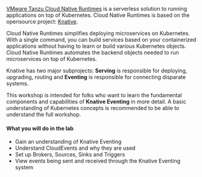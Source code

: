 [VMware Tanzu Cloud Native Runtimes](https://docs.vmware.com/en/Cloud-Native-Runtimes-for-VMware-Tanzu/1.0/tanzu-cloud-native-runtimes-1-0/GUID-cnr-overview.html) is a serverless solution to running applications on top of Kubernetes. Cloud Native Runtimes is based on the opensource project: [Knative](https://knative.dev).

Cloud Native Runtimes simplifies deploying microservices on Kubernetes. With a single command, you can build services based on your containerized applications without having to learn or build various Kubernetes objects. Cloud Native Runtimes automates the backend objects needed to run microservices on top of Kubernetes.

Knative has two major subprojects: **Serving** is responsible for deploying, upgrading, routing and **Eventing** is responsible for connecting disparate systems.

This workshop is intended for folks who want to learn the fundamental components and capabilities of **Knative Eventing** in more detail. A basic understanding of Kubernetes concepts is recommended to be able to understand the full workshop.

#### What you will do in the lab

* Gain an understanding of Knative Eventing
* Understand CloudEvents and why they are used
* Set up Brokers, Sources, Sinks and Triggers
* View events being sent and received through the Knative Eventing system
